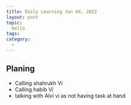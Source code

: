 ```yaml
---
title: Daily Learning Jan 04, 2022
layout: post
topic:
  Hello
tags:
category:
  - 
---
```


## Planing 
* Calling shahrukh Vi 
* Calling habib Vi 
* talking with Alvi vi as not having task at hand 



